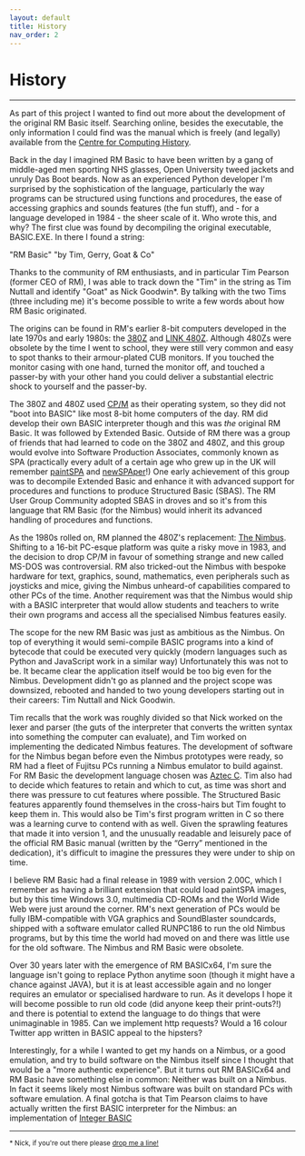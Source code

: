 ```yaml
---
layout: default
title: History
nav_order: 2
---
```


# History

---

As part of this project I wanted to find out more about the development of the original RM Basic itself.  Searching online, besides the executable, the only information I could find was the manual which is freely (and legally) available from the [Centre for Computing History](http://www.computinghistory.org.uk/det/47278/RM-Nimbus-PC-RM-Basic-PN-14351/).  

Back in the day I imagined RM Basic to have been written by a gang of middle-aged men sporting NHS glasses, Open University tweed jackets and unruly Das Boot beards.  Now as an experienced Python developer I'm surprised by the sophistication of the language, particularly the way programs can be structured using functions and procedures, the ease of accessing graphics and sounds features (the fun stuff), and - for a language developed in 1984 - the sheer scale of it.  Who wrote this, and why?  The first clue was found by decompiling the original executable, BASIC.EXE.  In there I found a string:

"RM Basic" "by Tim, Gerry, Goat & Co"

Thanks to the community of RM enthusiasts, and in particular Tim Pearson (former CEO of RM), I was able to track down the "Tim" in the string as Tim Nuttall and identify "Goat" as Nick Goodwin*. By talking with the two Tims (three including me) it's become possible to write a few words about how RM Basic originated.

The origins can be found in RM's earlier 8-bit computers developed in the late 1970s and early 1980s: the [380Z](https://en.wikipedia.org/wiki/Research_Machines_380Z) and [LINK 480Z](https://en.wikipedia.org/wiki/LINK_480Z).  Although 480Zs were obsolete by the time I went to school, they were still very common and easy to spot thanks to their armour-plated  CUB monitors.  If you touched the monitor casing with one hand, turned the monitor off, and touched a passer-by with your other hand you could deliver a substantial electric shock to yourself and the passer-by.

The 380Z and 480Z used [CP/M](https://en.wikipedia.org/wiki/CP/M) as their operating system, so they did not "boot into BASIC" like most 8-bit home computers of the day.  RM did develop their own BASIC interpreter though and this was _the_ original RM Basic.  It was followed by Extended Basic.  Outside of RM there was a group of friends that had learned to code on the 380Z and 480Z, and this group would evolve into Software Production Associates, commonly known as SPA (practically every adult of a certain age who grew up in the UK will remember [paintSPA](https://thenimbus.co.uk/nimbus-software-titles/paintspa) and [newSPAper](https://thenimbus.co.uk/nimbus-software-titles/newspaper)!)  One early achievement of this group was to decompile Extended Basic and enhance it with advanced support for procedures and functions to produce Structured Basic (SBAS).  The RM User Group Community adopted SBAS in droves and so it's from this language that RM Basic (for the Nimbus) would inherit its advanced handling of procedures and functions.

As the 1980s rolled on, RM planned the 480Z's replacement: [The Nimbus](http://www.computinghistory.org.uk/det/41537/RM-Nimbus-PC-(Later-Beige-Model)/).  Shifting to a 16-bit PC-esque platform was quite a risky move in 1983, and the decision to drop CP/M in favour of something strange and new called MS-DOS was controversial.  RM also tricked-out the Nimbus with bespoke hardware for text, graphics, sound, mathematics, even peripherals such as joysticks and mice, giving the Nimbus unheard-of capabilities compared to other PCs of the time.  Another requirement was that the Nimbus would ship with a BASIC interpreter that would allow students and teachers to write their own programs and access all the specialised Nimbus features easily.

The scope for the new RM Basic was just as ambitious as the Nimbus.  On top of everything it would semi-compile BASIC programs into a kind of bytecode that could be executed very quickly (modern languages such as Python and JavaScript work in a similar way)  Unfortunately this was not to be.  It became clear the application itself would be too big even for the Nimbus.  Development didn't go as planned and the project scope was downsized, rebooted and handed to two young developers starting out in their careers: Tim Nuttall and Nick Goodwin.  

Tim recalls that the work was roughly divided so that Nick worked on the lexer and parser (the guts of the interpreter that converts the written syntax into something the computer can evaluate), and Tim worked on implementing the dedicated Nimbus features.  The development of software for the Nimbus began before even the Nimbus prototypes were ready, so RM had a fleet of Fujitsu PCs running a Nimbus emulator to build against.  For RM Basic the development language chosen was [Aztec C](https://en.wikipedia.org/wiki/Aztec_C).  Tim also had to decide which features to retain and which to cut, as time was short and there was pressure to cut features where possible.  The Structured Basic features apparently found themselves in the cross-hairs but Tim fought to keep them in.  This would also be Tim's first program written in C so there was a learning curve to contend with as well.  Given the sprawling features that made it into version 1, and the unusually readable and leisurely pace of the official RM Basic manual (written by the “Gerry” mentioned in the dedication), it's difficult to imagine the pressures they were under to ship on time.  

I believe RM Basic had a final release in 1989 with version 2.00C, which I remember as having a brilliant extension that could load paintSPA images, but by this time Windows 3.0, multimedia CD-ROMs and the World Wide Web were just around the corner.  RM's next generation of PCs would be fully IBM-compatible with VGA graphics and SoundBlaster soundcards, shipped with a software emulator called RUNPC186 to run the old Nimbus programs, but by this time the world had moved on and there was little use for the old software.  The Nimbus and RM Basic were obsolete.

Over 30 years later with the emergence of RM BASICx64, I'm sure the language isn't going to replace Python anytime soon (though it might have a chance against JAVA), but it is at least accessible again and no longer requires an emulator or specialised hardware to run.  As it develops I hope it will become possible to run old code (did anyone keep their print-outs?!) and there is potential to extend the language to do things that were unimaginable in 1985.  Can we implement http requests?  Would a 16 colour Twitter app written in BASIC appeal to the hipsters?

Interestingly, for a while I wanted to get my hands on a Nimbus, or a good emulation, and try to build software on the Nimbus itself since I thought that would be a "more authentic experience".  But it turns out RM BASICx64 and RM Basic have something else in common: Neither was built on a Nimbus.  In fact it seems likely most Nimbus software was built on standard PCs with  software emulation.  A final gotcha is that Tim Pearson claims to have actually written the first BASIC interpreter for the Nimbus: an implementation of [Integer BASIC](https://en.wikipedia.org/wiki/Integer_BASIC)

---

<small>* Nick, if you're out there please [drop me a line!](index.html#authorship)</small>
